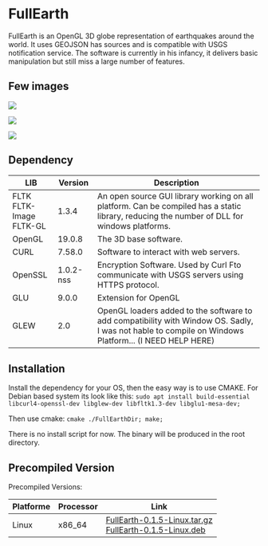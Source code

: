 # FullEarth
FullEarth is an OpenGL 3D globe representation of earthquakes around the world.
It uses GEOJSON has sources and is compatible with USGS notification service.
The software is currently in his infancy, it delivers basic manipulation but still miss a large number of features.
## Few images 
<img src="https://cdn.eintel.net/Images/Fullearth-01.png"></img>

<img src="https://cdn.eintel.net/Images/Fullearth-02.png"></img>

<img src="https://cdn.eintel.net/Images/Fullearth-03.png"></img>

## Dependency 

| LIB | Version | Description|
|-----|---------|------------|
| FLTK  <br/> FLTK-Image <br/> FLTK-GL| 1.3.4 | An open source GUI library working on all platform. Can be compiled has a static library, reducing the number of DLL for windows platforms. |
| OpenGL | 19.0.8 | The 3D base software.|
| CURL | 7.58.0 | Software to interact with web servers.|
| OpenSSL | 1.0.2-nss| Encryption Software. Used by Curl Fto communicate with USGS servers using HTTPS protocol. 
| GLU  | 9.0.0 | Extension for OpenGL |
| GLEW | 2.0 | OpenGL loaders added to the software to add compatibility with Window OS. Sadly, I was not hable to compile on Windows Platform... (I NEED HELP HERE)|

## Installation
Install the dependency for your OS, then the easy way is to use CMAKE.
For Debian based system its look like this:
`sudo apt install build-essential libcurl4-openssl-dev libglew-dev libfltk1.3-dev libglu1-mesa-dev;`

Then use cmake:
`cmake ./FullEarthDir; make;`

There is no install script for now. The binary will be produced in the root directory.

## Precompiled Version

Precompiled Versions:

|Platforme|Processor|Link|
|---------|---------|----|
| Linux   | x86_64  | <a href="https://cdn.eintel.net/Softwares/FullEarth-0.1.5-Linux.tar.gz"> FullEarth-0.1.5-Linux.tar.gz</a><br/><a href="https://cdn.eintel.net/Softwares/FullEarth-0.1.5-Linux.deb"> FullEarth-0.1.5-Linux.deb</a>
